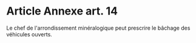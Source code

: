 # Article Annexe art. 14

Le chef de l'arrondissement minéralogique peut prescrire le bâchage des véhicules ouverts.
